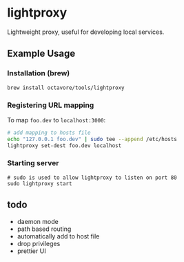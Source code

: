 # lightproxy

Lightweight proxy, useful for developing local services.

## Example Usage

### Installation (brew)

```
brew install octavore/tools/lightproxy
```

### Registering URL mapping

To map `foo.dev` to `localhost:3000`:

```bash
# add mapping to hosts file
echo "127.0.0.1 foo.dev" | sudo tee --append /etc/hosts
lightproxy set-dest foo.dev localhost
```

### Starting server

```
# sudo is used to allow lightproxy to listen on port 80
sudo lightproxy start
```

## todo

- daemon mode
- path based routing
- automatically add to host file
- drop privileges
- prettier UI
